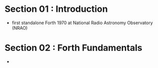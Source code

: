 # Section 01 : Introduction
- first standalone Forth 1970 at National Radio Astronomy Observatory (NRAO)

# Section 02 : Forth Fundamentals
-
